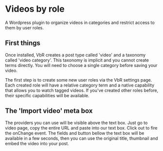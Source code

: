 # Videos by role
A Wordpress plugin to organize videos in categories and restrict access to them by user roles.

## First things
Once installed, VbR creates a post type called 'video' and a taxonomy called 'video category'. This taxonomy is implicit and you cannot create terms directly. You will need to choose a single category before saving your video.

The first step is to create some new user roles via the VbR settings page. Each created role will have a relative category term and a native capability that allows you to watch tagged videos. If you've created other roles before, their specific capabilities will be available.

## The 'Import video' meta box
The providers you can use will be visible above the text box.
Just go to video page, copy the entire URL and paste into our text box. Click out to fire the onChange event.
The fields and button bellow the text box will be available in a few seconds, then you can use the original title, thumbnail and embed the video into your post.